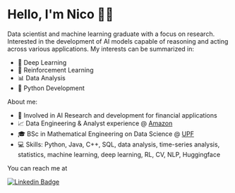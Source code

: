 # Hello, I'm Nico 👋🏻

Data scientist and machine learning graduate with a focus on research. Interested in the development of AI models capable of reasoning and acting across various applications.
My interests can be summarized in:
- 🧠 Deep Learning
- 🤖 Reinforcement Learning
- 📊 Data Analysis
- 🐍 Python Development
  
About me:
- 🤖 Involved in AI Research and development for financial applications
- 📈 Data Engineering & Analyst experience @ [Amazon](https://www.amazon.com/ "Amazon.com. Spend less. Smile more.")
- 🎓 BSc in Mathematical Engineering on Data Science @ [UPF](https://www.upf.edu/en/web/etic/grau-en-enginyeria-matematica-ciencia-de-dades)
- 💻 Skills: Python, Java, C++, SQL, data analysis, time-series analysis, statistics, machine learning, deep learning, RL, CV, NLP, Huggingface

You can reach me at 

[![Linkedin Badge](https://img.shields.io/badge/-niicovila-blue?style=flat-square&logo=Linkedin&logoColor=white&link=[https://www.linkedin.com/in/niicovila/])](https://www.linkedin.com/in/niicovila/)
